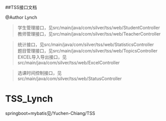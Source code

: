 ##TSS接口文档

 @Author Lynch
> 学生管理接口，见src/main/java/com/silver/tss/web/StudentController  
> 教师管理接口，见src/main/java/com/silver/tss/web/TeacherController 

> 统计接口，见src/main/java/com/silver/tss/web/StatisticsController  
> 题目管理接口，见src/main/java/com/silver/tss/web/TopicsController   
> EXCEL导入导出接口，见src/main/java/com/silver/tss/web/ExcelController 

> 选课时间控制接口，见src/main/java/com/silver/tss/web/StatusController
# TSS_Lynch

springboot+mybatis见/Yuchen-Chiang/TSS
